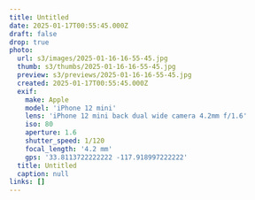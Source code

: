 ```yaml
---
title: Untitled
date: 2025-01-17T00:55:45.000Z
draft: false
drop: true
photo:
  url: s3/images/2025-01-16-16-55-45.jpg
  thumb: s3/thumbs/2025-01-16-16-55-45.jpg
  preview: s3/previews/2025-01-16-16-55-45.jpg
  created: 2025-01-17T00:55:45.000Z
  exif:
    make: Apple
    model: 'iPhone 12 mini'
    lens: 'iPhone 12 mini back dual wide camera 4.2mm f/1.6'
    iso: 80
    aperture: 1.6
    shutter_speed: 1/120
    focal_length: '4.2 mm'
    gps: '33.8113722222222 -117.918997222222'
  title: Untitled
  caption: null
links: []
---
```


